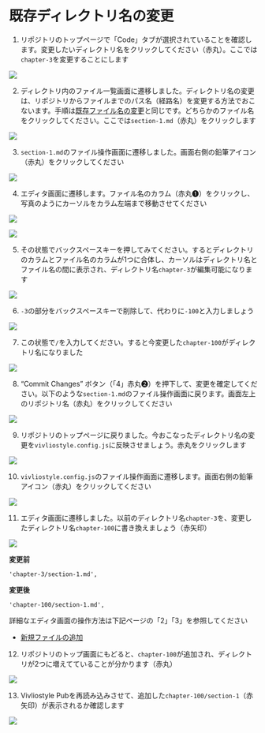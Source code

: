 # 既存ディレクトリ名の変更

1. リポジトリのトップページで「Code」タブが選択されていることを確認します。変更したいディレクトリ名をクリックしてください（赤丸）。ここでは`chapter-3`を変更することにします

![ ](images/directory-operations/rename-an-existing-directory/fig-1.png)

2. ディレクトリ内のファイル一覧画面に遷移しました。ディレクトリ名の変更は、リポジトリからファイルまでのパス名（経路名）を変更する方法でおこないます。手順は[既存ファイル名の変更](/ja/file-operation/renaming-an-existing-file.md)と同じです。どちらかのファイル名をクリックしてください。ここでは`section-1.md`（赤丸）をクリックします

![ ](images/directory-operations/rename-an-existing-directory/fig-2.png)

3. `section-1.md`のファイル操作画面に遷移しました。画面右側の鉛筆アイコン（赤丸）をクリックしてください

![ ](images/directory-operations/rename-an-existing-directory/fig-3.png)

4. エディタ画面に遷移します。ファイル名のカラム（赤丸❶）をクリックし、写真のようにカーソルをカラム左端まで移動させてください

![ ](images/directory-operations/rename-an-existing-directory/fig-4-1.png)

![ ](images/directory-operations/rename-an-existing-directory/fig-4-2.png)

5. その状態でバックスペースキーを押してみてください。するとディレクトリのカラムとファイル名のカラムが1つに合体し、カーソルはディレクトリ名とファイル名の間に表示され、ディレクトリ名`chapter-3`が編集可能になります

![ ](images/directory-operations/rename-an-existing-directory/fig-4-3.png)


6. `-3`の部分をバックスペースキーで削除して、代わりに`-100`と入力しましょう

![ ](images/directory-operations/rename-an-existing-directory/fig-4-4.png)

7. この状態で`/`を入力してください。すると今変更した`chapter-100`がディレクトリ名になりました

![ ](images/directory-operations/rename-an-existing-directory/fig-4-5.png)

8. “Commit Changes” ボタン（「4」赤丸❷）を押下して、変更を確定してください。以下のような`section-1.md`のファイル操作画面に戻ります。画面左上のリポジトリ名（赤丸）をクリックしてください

![ ](images/directory-operations/rename-an-existing-directory/fig-5.png)

9. リポジトリのトップページに戻りました。今おこなったディレクトリ名の変更を`vivliostyle.config.js`に反映させましょう。赤丸をクリックします

![ ](images/directory-operations/rename-an-existing-directory/fig-6.png)

10. `vivliostyle.config.js`のファイル操作画面に遷移します。画面右側の鉛筆アイコン（赤丸）をクリックしてください

![ ](images/directory-operations/rename-an-existing-directory/fig-7.png)

11. エディタ画面に遷移しました。以前のディレクトリ名`chapter-3`を、変更したディレクトリ名`chapter-100`に書き換えましょう（赤矢印）

![ ](images/directory-operations/rename-an-existing-directory/fig-8.png)

**変更前**
```
'chapter-3/section-1.md',
```

**変更後**
```
'chapter-100/section-1.md',
```
詳細なエディタ画面の操作方法は下記ページの「2」「3」を参照してください

- [新規ファイルの追加](/ja/file-operation/adding-a-new-file.md)


12. リポジトリのトップ画面にもどると、`chapter-100`が追加され、ディレクトリが2つに増えてていることが分かります（赤丸）

![ ](images/directory-operations/rename-an-existing-directory/fig-9.png)

13. Vivliostyle Pubを再読み込みさせて、追加した`chapter-100/section-1`（赤矢印）が表示されるか確認します

![ ](images/directory-operations/rename-an-existing-directory/fig-10.png)